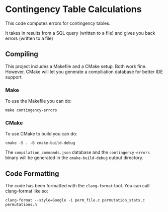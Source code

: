 # Contingency Table Calculations

This code computes errors for contingency tables.

It takes in results from a SQL query (written to a file) and gives you back errors (written to a file)

## Compiling

This project includes a Makefile and a CMake setup. Both work fine. However, CMake will let you generate a compiliation database for better IDE support. 

### Make

To use the Makefile you can do:

```console
make contingency-errors
```

### CMake

To use CMake to build you can do:

```console
cmake -S . -B cmake-build-debug
```

The `compilation_commands.json` database and the `contingency-errors` binary will be generated in the `cmake-build-debug` output directory.

## Code Formatting

The code has been formatted with the `clang-format` tool. You can call clang-format like so:

```console
clang-format --style=Google -i perm_file.c permutation_stats.c permutations.h
```
